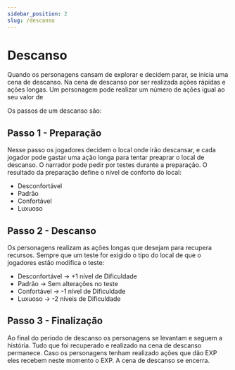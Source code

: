 ```yaml
---
sidebar_position: 2
slug: /descanso
---
```


# Descanso
Quando os personagens cansam de explorar e decidem parar, se inicia uma cena de descanso. Na cena de descanso por ser realizada ações rápidas e ações longas. Um personagem pode realizar um número de ações igual ao seu valor de 

Os passos de um descanso são:

## Passo 1 - Preparação
Nesse passo os jogadores decidem o local onde irão descansar, e cada jogador pode gastar uma ação longa para tentar preaprar o local de descanso. O narrador pode pedir por testes durante a preparação. O resultado da preparação define o nível de conforto do local:
- Desconfortável
- Padrão
- Confortável
- Luxuoso

## Passo 2 - Descanso
Os personagens realizam as ações longas que desejam para recupera recursos. Sempre que um teste for exigido o tipo do local de que o jogadores estão modifica o teste:
- Desconfortável → +1 nível de Dificuldade
- Padrão → Sem alterações no teste
- Confortável → -1 nível de Dificuldade
- Luxuoso → -2 níveis de Dificuldade

## Passo 3 - Finalização
Ao final do período de descanso os personagens se levantam e seguem a história. Tudo que foi recuperado e realizado na cena de descanso permanece. Caso os personagens tenham realizado ações que dão EXP eles recebem neste momento o EXP. A cena de descanso se encerra.  